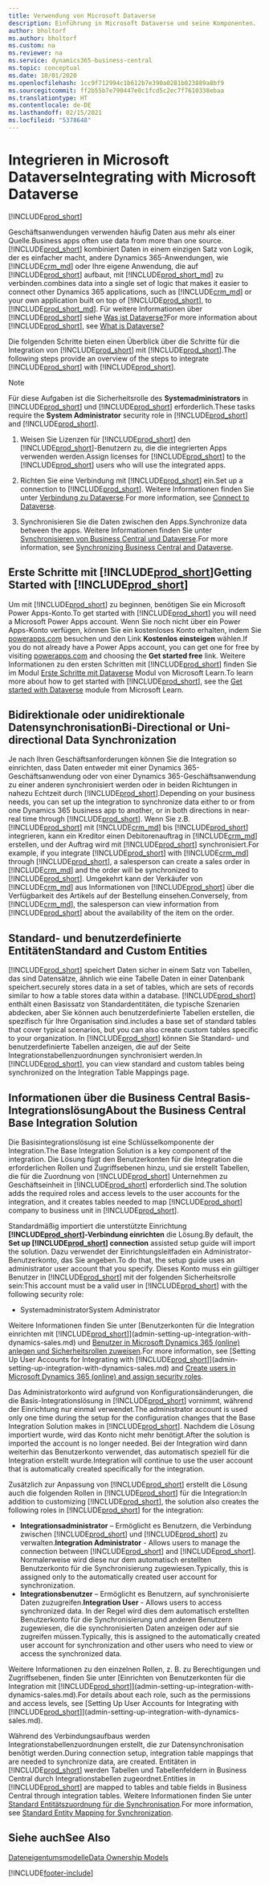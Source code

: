 ```yaml
---
title: Verwendung von Microsoft Dataverse
description: Einführung in Microsoft Dataverse und seine Komponenten.
author: bholtorf
ms.author: bholtorf
ms.custom: na
ms.reviewer: na
ms.service: dynamics365-business-central
ms.topic: conceptual
ms.date: 10/01/2020
ms.openlocfilehash: 1cc9f712994c1b612b7e390a0281b823889a8bf9
ms.sourcegitcommit: ff2b55b7e790447e0c1fcd5c2ec7f7610338ebaa
ms.translationtype: HT
ms.contentlocale: de-DE
ms.lasthandoff: 02/15/2021
ms.locfileid: "5378648"
---
```

# <a name="integrating-with-microsoft-dataverse"></a><span data-ttu-id="f8faf-103">Integrieren in Microsoft Dataverse</span><span class="sxs-lookup"><span data-stu-id="f8faf-103">Integrating with Microsoft Dataverse</span></span>
[!INCLUDE[prod_short](includes/cc_data_platform_banner.md)]

<span data-ttu-id="f8faf-104">Geschäftsanwendungen verwenden häufig Daten aus mehr als einer Quelle.</span><span class="sxs-lookup"><span data-stu-id="f8faf-104">Business apps often use data from more than one source.</span></span> [!INCLUDE[prod_short](includes/cds_long_md.md)] <span data-ttu-id="f8faf-105">kombiniert Daten in einem einzigen Satz von Logik, der es einfacher macht, andere Dynamics 365-Anwendungen, wie [!INCLUDE[crm_md](includes/crm_md.md)] oder Ihre eigene Anwendung, die auf [!INCLUDE[prod_short](includes/cds_long_md.md)] aufbaut, mit [!INCLUDE[prod_short_md](includes/prod_short.md)] zu verbinden.</span><span class="sxs-lookup"><span data-stu-id="f8faf-105">combines data into a single set of logic that makes it easier to connect other Dynamics 365 applications, such as [!INCLUDE[crm_md](includes/crm_md.md)] or your own application built on top of [!INCLUDE[prod_short](includes/cds_long_md.md)], to [!INCLUDE[prod_short_md](includes/prod_short.md)].</span></span> <span data-ttu-id="f8faf-106">Für weitere Informationen über [!INCLUDE[prod_short](includes/cds_long_md.md)] siehe [Was ist Dataverse?](https://docs.microsoft.com/powerapps/maker/common-data-service/data-platform-intro)</span><span class="sxs-lookup"><span data-stu-id="f8faf-106">For more information about [!INCLUDE[prod_short](includes/cds_long_md.md)], see [What is Dataverse?](https://docs.microsoft.com/powerapps/maker/common-data-service/data-platform-intro)</span></span>

<span data-ttu-id="f8faf-107">Die folgenden Schritte bieten einen Überblick über die Schritte für die Integration von [!INCLUDE[prod_short](includes/cds_long_md.md)] mit [!INCLUDE[prod_short](includes/prod_short.md)].</span><span class="sxs-lookup"><span data-stu-id="f8faf-107">The following steps provide an overview of the steps to integrate [!INCLUDE[prod_short](includes/cds_long_md.md)] with [!INCLUDE[prod_short](includes/prod_short.md)].</span></span>

> [!Note]  
> <span data-ttu-id="f8faf-108">Für diese Aufgaben ist die Sicherheitsrolle des **Systemadministrators** in [!INCLUDE[prod_short](includes/cds_long_md.md)] und [!INCLUDE[prod_short](includes/prod_short.md)] erforderlich.</span><span class="sxs-lookup"><span data-stu-id="f8faf-108">These tasks require the **System Administrator** security role in [!INCLUDE[prod_short](includes/cds_long_md.md)] and [!INCLUDE[prod_short](includes/prod_short.md)].</span></span>  

1. <span data-ttu-id="f8faf-109">Weisen Sie Lizenzen für [!INCLUDE[prod_short](includes/cds_long_md.md)] den [!INCLUDE[prod_short](includes/prod_short.md)]-Benutzern zu, die die integrierten Apps verwenden werden.</span><span class="sxs-lookup"><span data-stu-id="f8faf-109">Assign licenses for [!INCLUDE[prod_short](includes/cds_long_md.md)] to the [!INCLUDE[prod_short](includes/prod_short.md)] users who will use the integrated apps.</span></span>

2. <span data-ttu-id="f8faf-110">Richten Sie eine Verbindung mit [!INCLUDE[prod_short](includes/cds_long_md.md)] ein.</span><span class="sxs-lookup"><span data-stu-id="f8faf-110">Set up a connection to [!INCLUDE[prod_short](includes/cds_long_md.md)].</span></span> <span data-ttu-id="f8faf-111">Weitere Informationen finden Sie unter [Verbindung zu Dataverse](admin-how-to-set-up-a-dynamics-crm-connection.md).</span><span class="sxs-lookup"><span data-stu-id="f8faf-111">For more information, see [Connect to Dataverse](admin-how-to-set-up-a-dynamics-crm-connection.md).</span></span>  

3. <span data-ttu-id="f8faf-112">Synchronisieren Sie die Daten zwischen den Apps.</span><span class="sxs-lookup"><span data-stu-id="f8faf-112">Synchronize data between the apps.</span></span> <span data-ttu-id="f8faf-113">Weitere Informationen finden Sie unter [Synchronisieren von Business Central und Dataverse](admin-synchronizing-business-central-and-sales.md).</span><span class="sxs-lookup"><span data-stu-id="f8faf-113">For more information, see [Synchronizing Business Central and Dataverse](admin-synchronizing-business-central-and-sales.md).</span></span> 

## <a name="getting-started-with-prod_short"></a><span data-ttu-id="f8faf-114">Erste Schritte mit [!INCLUDE[prod_short](includes/cds_long_md.md)]</span><span class="sxs-lookup"><span data-stu-id="f8faf-114">Getting Started with [!INCLUDE[prod_short](includes/cds_long_md.md)]</span></span>
<span data-ttu-id="f8faf-115">Um mit [!INCLUDE[prod_short](includes/cds_long_md.md)] zu beginnen, benötigen Sie ein Microsoft Power Apps-Konto.</span><span class="sxs-lookup"><span data-stu-id="f8faf-115">To get started with [!INCLUDE[prod_short](includes/cds_long_md.md)] you will need a Microsoft Power Apps account.</span></span> <span data-ttu-id="f8faf-116">Wenn Sie noch nicht über ein Power Apps-Konto verfügen, können Sie ein kostenloses Konto erhalten, indem Sie [powerapps.com](https://make.powerapps.com/?utm_source=padocs&utm_medium=linkinadoc&utm_campaign=referralsfromdoc) besuchen und den Link **Kostenlos einsteigen** wählen.</span><span class="sxs-lookup"><span data-stu-id="f8faf-116">If you do not already have a Power Apps account, you can get one for free by visiting [powerapps.com](https://make.powerapps.com/?utm_source=padocs&utm_medium=linkinadoc&utm_campaign=referralsfromdoc) and choosing the **Get started free** link.</span></span> <span data-ttu-id="f8faf-117">Weitere Informationen zu den ersten Schritten mit [!INCLUDE[prod_short](includes/cds_long_md.md)] finden Sie im Modul [Erste Schritte mit Dataverse](https://docs.microsoft.com/learn/modules/get-started-with-powerapps-common-data-service/) Modul von Microsoft Learn.</span><span class="sxs-lookup"><span data-stu-id="f8faf-117">To learn more about how to get started with [!INCLUDE[prod_short](includes/cds_long_md.md)], see the [Get started with Dataverse](https://docs.microsoft.com/learn/modules/get-started-with-powerapps-common-data-service/) module from Microsoft Learn.</span></span>

## <a name="bi-directional-or-uni-directional-data-synchronization"></a><span data-ttu-id="f8faf-118">Bidirektionale oder unidirektionale Datensynchronisation</span><span class="sxs-lookup"><span data-stu-id="f8faf-118">Bi-Directional or Uni-directional Data Synchronization</span></span>
<span data-ttu-id="f8faf-119">Je nach Ihren Geschäftsanforderungen können Sie die Integration so einrichten, dass Daten entweder mit einer Dynamics 365-Geschäftsanwendung oder von einer Dynamics 365-Geschäftsanwendung zu einer anderen synchronisiert werden oder in beiden Richtungen in nahezu Echtzeit durch [!INCLUDE[prod_short](includes/cds_long_md.md)].</span><span class="sxs-lookup"><span data-stu-id="f8faf-119">Depending on your business needs, you can set up the integration to synchronize data either to or from one Dynamics 365 business app to another, or in both directions in near-real time through [!INCLUDE[prod_short](includes/cds_long_md.md)].</span></span> <span data-ttu-id="f8faf-120">Wenn Sie z.B. [!INCLUDE[prod_short](includes/prod_short.md)] mit [!INCLUDE[crm_md](includes/crm_md.md)] bis [!INCLUDE[prod_short](includes/cds_long_md.md)] integrieren, kann ein Kreditor einen Debitorenauftrag in [!INCLUDE[crm_md](includes/crm_md.md)] erstellen, und der Auftrag wird mit [!INCLUDE[prod_short](includes/prod_short.md)] synchronisiert.</span><span class="sxs-lookup"><span data-stu-id="f8faf-120">For example, if you integrate [!INCLUDE[prod_short](includes/prod_short.md)] with [!INCLUDE[crm_md](includes/crm_md.md)] through [!INCLUDE[prod_short](includes/cds_long_md.md)], a salesperson can create a sales order in [!INCLUDE[crm_md](includes/crm_md.md)] and the order will be synchronized to [!INCLUDE[prod_short](includes/prod_short.md)].</span></span> <span data-ttu-id="f8faf-121">Umgekehrt kann der Verkäufer von [!INCLUDE[crm_md](includes/crm_md.md)] aus Informationen von [!INCLUDE[prod_short](includes/prod_short.md)] über die Verfügbarkeit des Artikels auf der Bestellung einsehen.</span><span class="sxs-lookup"><span data-stu-id="f8faf-121">Conversely, from [!INCLUDE[crm_md](includes/crm_md.md)], the salesperson can view information from [!INCLUDE[prod_short](includes/prod_short.md)] about the availability of the item on the order.</span></span> 

## <a name="standard-and-custom-entities"></a><span data-ttu-id="f8faf-122">Standard- und benutzerdefinierte Entitäten</span><span class="sxs-lookup"><span data-stu-id="f8faf-122">Standard and Custom Entities</span></span>
[!INCLUDE[prod_short](includes/cds_long_md.md)] <span data-ttu-id="f8faf-123">speichert Daten sicher in einem Satz von Tabellen, das sind Datensätze, ähnlich wie eine Tabelle Daten in einer Datenbank speichert.</span><span class="sxs-lookup"><span data-stu-id="f8faf-123">securely stores data in a set of tables, which are sets of records similar to how a table stores data within a database.</span></span> [!INCLUDE[prod_short](includes/cds_long_md.md)] <span data-ttu-id="f8faf-124">enthält einen Basissatz von Standardentitäten, die typische Szenarien abdecken, aber Sie können auch benutzerdefinierte Tabellen erstellen, die spezifisch für Ihre Organisation sind.</span><span class="sxs-lookup"><span data-stu-id="f8faf-124">includes a base set of standard tables that cover typical scenarios, but you can also create custom tables specific to your organization.</span></span> <span data-ttu-id="f8faf-125">In [!INCLUDE[prod_short](includes/prod_short.md)] können Sie Standard- und benutzerdefinierte Tabellen anzeigen, die auf der Seite Integrationstabellenzuordnungen synchronisiert werden.</span><span class="sxs-lookup"><span data-stu-id="f8faf-125">In [!INCLUDE[prod_short](includes/prod_short.md)], you can view standard and custom tables being synchronized on the Integration Table Mappings page.</span></span>

## <a name="about-the-business-central-base-integration-solution"></a><span data-ttu-id="f8faf-126">Informationen über die Business Central Basis-Integrationslösung</span><span class="sxs-lookup"><span data-stu-id="f8faf-126">About the Business Central Base Integration Solution</span></span>

<span data-ttu-id="f8faf-127">Die Basisintegrationslösung ist eine Schlüsselkomponente der Integration.</span><span class="sxs-lookup"><span data-stu-id="f8faf-127">The Base Integration Solution is a key component of the integration.</span></span> <span data-ttu-id="f8faf-128">Die Lösung fügt den Benutzerkonten für die Integration die erforderlichen Rollen und Zugriffsebenen hinzu, und sie erstellt Tabellen, die für die Zuordnung von [!INCLUDE[prod_short](includes/prod_short.md)] Unternehmen zu Geschäftseinheit in [!INCLUDE[prod_short](includes/cds_long_md.md)] erforderlich sind.</span><span class="sxs-lookup"><span data-stu-id="f8faf-128">The solution adds the required roles and access levels to the user accounts for the integration, and it creates tables needed to map [!INCLUDE[prod_short](includes/prod_short.md)] company to business unit in [!INCLUDE[prod_short](includes/cds_long_md.md)].</span></span> 

<span data-ttu-id="f8faf-129">Standardmäßig importiert die unterstützte Einrichtung **[!INCLUDE[prod_short](includes/cds_long_md.md)]-Verbindung einrichten** die Lösung.</span><span class="sxs-lookup"><span data-stu-id="f8faf-129">By default, the **Set up [!INCLUDE[prod_short](includes/cds_long_md.md)] connection** assisted setup guide will import the solution.</span></span> <span data-ttu-id="f8faf-130">Dazu verwendet der Einrichtungsleitfaden ein Administrator-Benutzerkonto, das Sie angeben.</span><span class="sxs-lookup"><span data-stu-id="f8faf-130">To do that, the setup guide uses an administrator user account that you specify.</span></span> <span data-ttu-id="f8faf-131">Dieses Konto muss ein gültiger Benutzer in [!INCLUDE[prod_short](includes/cds_long_md.md)] mit der folgenden Sicherheitsrolle sein:</span><span class="sxs-lookup"><span data-stu-id="f8faf-131">This account must be a valid user in [!INCLUDE[prod_short](includes/cds_long_md.md)] with the following security role:</span></span>

* <span data-ttu-id="f8faf-132">Systemadministrator</span><span class="sxs-lookup"><span data-stu-id="f8faf-132">System Administrator</span></span>  

<span data-ttu-id="f8faf-133">Weitere Informationen finden Sie unter [Benutzerkonten für die Integration einrichten mit [!INCLUDE[prod_short](includes/cds_long_md.md)]](admin-setting-up-integration-with-dynamics-sales.md) und [Benutzer in Microsoft Dynamics 365 (online) anlegen und Sicherheitsrollen zuweisen](/dynamics365/customer-engagement/admin/create-users-assign-online-security-roles).</span><span class="sxs-lookup"><span data-stu-id="f8faf-133">For more information, see [Setting Up User Accounts for Integrating with [!INCLUDE[prod_short](includes/cds_long_md.md)]](admin-setting-up-integration-with-dynamics-sales.md) and [Create users in Microsoft Dynamics 365 (online) and assign security roles](/dynamics365/customer-engagement/admin/create-users-assign-online-security-roles).</span></span> 

<span data-ttu-id="f8faf-134">Das Administratorkonto wird aufgrund von Konfigurationsänderungen, die die Basis-Integrationslösung in [!INCLUDE[prod_short](includes/cds_long_md.md)] vornimmt, während der Einrichtung nur einmal verwendet.</span><span class="sxs-lookup"><span data-stu-id="f8faf-134">The administrator account is used only one time during the setup for the configuration changes that the Base Integration Solution makes in [!INCLUDE[prod_short](includes/cds_long_md.md)].</span></span> <span data-ttu-id="f8faf-135">Nachdem die Lösung importiert wurde, wird das Konto nicht mehr benötigt.</span><span class="sxs-lookup"><span data-stu-id="f8faf-135">After the solution is imported the account is no longer needed.</span></span> <span data-ttu-id="f8faf-136">Bei der Integration wird dann weiterhin das Benutzerkonto verwendet, das automatisch speziell für die Integration erstellt wurde.</span><span class="sxs-lookup"><span data-stu-id="f8faf-136">Integration will continue to use the user account that is automatically created specifically for the integration.</span></span>

<span data-ttu-id="f8faf-137">Zusätzlich zur Anpassung von [!INCLUDE[prod_short](includes/cds_long_md.md)] erstellt die Lösung auch die folgenden Rollen in [!INCLUDE[prod_short](includes/cds_long_md.md)] für die Integration:</span><span class="sxs-lookup"><span data-stu-id="f8faf-137">In addition to customizing [!INCLUDE[prod_short](includes/cds_long_md.md)], the solution also creates the following roles in [!INCLUDE[prod_short](includes/cds_long_md.md)] for the integration:</span></span>

* <span data-ttu-id="f8faf-138">**Integrationsadministrator** – Ermöglicht es Benutzern, die Verbindung zwischen [!INCLUDE[prod_short](includes/prod_short.md)] und [!INCLUDE[prod_short](includes/cds_long_md.md)] zu verwalten.</span><span class="sxs-lookup"><span data-stu-id="f8faf-138">**Integration Administrator** - Allows users to manage the connection between [!INCLUDE[prod_short](includes/prod_short.md)] and [!INCLUDE[prod_short](includes/cds_long_md.md)].</span></span> <span data-ttu-id="f8faf-139">Normalerweise wird diese nur dem automatisch erstellten Benutzerkonto für die Synchronisierung zugewiesen.</span><span class="sxs-lookup"><span data-stu-id="f8faf-139">Typically, this is assigned only to the automatically created user account for synchronization.</span></span>  
* <span data-ttu-id="f8faf-140">**Integrationsbenutzer** – Ermöglicht es Benutzern, auf synchronisierte Daten zuzugreifen.</span><span class="sxs-lookup"><span data-stu-id="f8faf-140">**Integration User** - Allows users to access synchronized data.</span></span> <span data-ttu-id="f8faf-141">In der Regel wird dies dem automatisch erstellten Benutzerkonto für die Synchronisierung und anderen Benutzern zugewiesen, die die synchronisierten Daten anzeigen oder auf sie zugreifen müssen.</span><span class="sxs-lookup"><span data-stu-id="f8faf-141">Typically, this is assigned to the automatically created user account for synchronization and other users who need to view or access the synchronized data.</span></span>

<span data-ttu-id="f8faf-142">Weitere Informationen zu den einzelnen Rollen, z. B. zu Berechtigungen und Zugriffsebenen, finden Sie unter [Einrichten von Benutzerkonten für die Integration mit [!INCLUDE[prod_short](includes/cds_long_md.md)]](admin-setting-up-integration-with-dynamics-sales.md).</span><span class="sxs-lookup"><span data-stu-id="f8faf-142">For details about each role, such as the permissions and access levels, see [Setting Up User Accounts for Integrating with [!INCLUDE[prod_short](includes/cds_long_md.md)]](admin-setting-up-integration-with-dynamics-sales.md).</span></span>

<span data-ttu-id="f8faf-143">Während des Verbindungsaufbaus werden Integrationstabellenzuordnungen erstellt, die zur Datensynchronisation benötigt werden.</span><span class="sxs-lookup"><span data-stu-id="f8faf-143">During connection setup, integration table mappings that are needed to synchronize data, are created.</span></span> <span data-ttu-id="f8faf-144">Entitäten in [!INCLUDE[prod_short](includes/cds_long_md.md)] werden Tabellen und Tabellenfeldern in Business Central durch Integrationstabellen zugeordnet.</span><span class="sxs-lookup"><span data-stu-id="f8faf-144">Entities in [!INCLUDE[prod_short](includes/cds_long_md.md)] are mapped to tables and table fields in Business Central through integration tables.</span></span> <span data-ttu-id="f8faf-145">Weitere Informationen finden Sie unter [Standard Entitätszuordnung für die Synchronisation](admin-synchronizing-business-central-and-sales.md#standard-table-mapping-for-synchronization).</span><span class="sxs-lookup"><span data-stu-id="f8faf-145">For more information, see [Standard Entity Mapping for Synchronization](admin-synchronizing-business-central-and-sales.md#standard-table-mapping-for-synchronization).</span></span>

## <a name="see-also"></a><span data-ttu-id="f8faf-146">Siehe auch</span><span class="sxs-lookup"><span data-stu-id="f8faf-146">See Also</span></span>
[<span data-ttu-id="f8faf-147">Dateneigentumsmodelle</span><span class="sxs-lookup"><span data-stu-id="f8faf-147">Data Ownership Models</span></span>](admin-cds-company-concept.md)  
<!--needs to be removed as this is moved to dev-itpro docs[Walkthrough: Customizing an Integration with Dataverse](\dynamics365\business-central\dev-itpro\administration\administration-custom-cds-integration) -->





[!INCLUDE[footer-include](includes/footer-banner.md)]